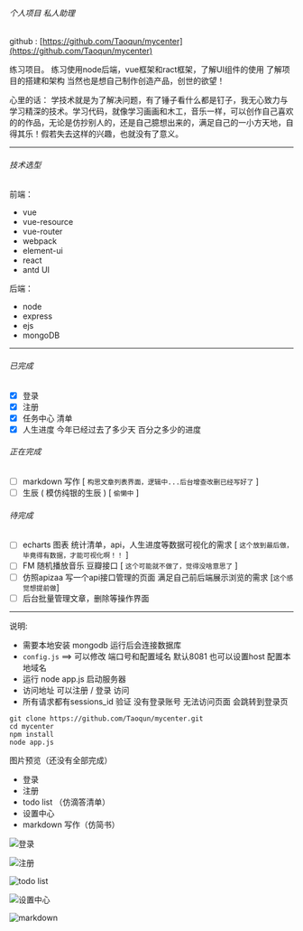 ###### 个人项目 私人助理

github : [https://github.com/Taoqun/mycenter](https://github.com/Taoqun/mycenter)

练习项目。
练习使用node后端，vue框架和ract框架，了解UI组件的使用
了解项目的搭建和架构
当然也是想自己制作创造产品，创世的欲望！

心里的话：
学技术就是为了解决问题，有了锤子看什么都是钉子，我无心致力与学习精深的技术。学习代码，就像学习画画和木工，音乐一样，可以创作自己喜欢的的作品，无论是仿抄别人的，还是自己臆想出来的，满足自己的一小方天地，自得其乐！假若失去这样的兴趣，也就没有了意义。

-----------
###### 技术选型
前端：
- vue
- vue-resource
- vue-router
- webpack
- element-ui
- react
- antd UI

后端：
- node
- express
- ejs
- mongoDB

--------------

###### 已完成
- [x] 登录
- [x] 注册
- [x] 任务中心 清单
- [x] 人生进度 今年已经过去了多少天 百分之多少的进度

###### 正在完成

- [ ] markdown 写作 [ `构思文章列表界面，逻辑中...后台增查改删已经写好了` ]
- [ ] 生辰 ( 模仿纯银的生辰 ) [ `偷懒中` ]

###### 待完成
- [ ] echarts 图表 统计清单，api，人生进度等数据可视化的需求 [ `这个放到最后做，毕竟得有数据，才能可视化啊！！` ]
- [ ] FM 随机播放音乐 豆瓣接口 [ `这个可能就不做了，觉得没啥意思了` ]
- [ ] 仿照apizaa 写一个api接口管理的页面 满足自己前后端展示浏览的需求 [`这个感觉想提前做`]
- [ ] 后台批量管理文章，删除等操作界面

---------------
说明:
- 需要本地安装 mongodb 运行后会连接数据库
- `config.js`  ==>  可以修改 端口号和配置域名 默认8081  也可以设置host 配置本地域名
- 运行 node app.js 启动服务器
- 访问地址 可以注册 / 登录 访问
- 所有请求都有sessions_id 验证 没有登录账号 无法访问页面 会跳转到登录页


```
git clone https://github.com/Taoqun/mycenter.git
cd mycenter
npm install
node app.js
```
图片预览（还没有全部完成）

- 登录
- 注册
- todo list （仿滴答清单）
- 设置中心
- markdown 写作（仿简书）

![登录](http://ocrcrbkp1.bkt.clouddn.com/myCenter/login.png)

![注册](http://ocrcrbkp1.bkt.clouddn.com/myCenter/register.png)

![todo list](http://ocrcrbkp1.bkt.clouddn.com/myCenter/todo_list.png)

![设置中心](http://ocrcrbkp1.bkt.clouddn.com/myCenter/setting.png)

![markdown](http://ocrcrbkp1.bkt.clouddn.com/myCenter/markdown.png)
